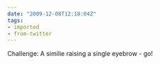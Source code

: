 ```yaml
---
date: "2009-12-08T12:18:04Z"
tags:
- imported
- from-twitter
---
```

Challenge: A similie raising a single eyebrow - go!
